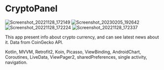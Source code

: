 # CryptoPanel

![Screenshot_20221128_172149](https://user-images.githubusercontent.com/102217208/204301989-f3f8a471-72e0-4aaf-baea-46e4ee7c895a.png)
![Screenshot_20230205_192642](https://user-images.githubusercontent.com/102217208/216837939-4d5dfca5-e0f9-4b9f-8e2a-898c2adba7eb.png)
![Screenshot_20221128_172224](https://user-images.githubusercontent.com/102217208/204301997-8ee9c592-59e2-4440-a2b9-c8a407f07f81.png)
![Screenshot_20221128_172337](https://user-images.githubusercontent.com/102217208/204301999-8c848b14-67d1-4128-b733-ecdfb520f24e.png)

This app present info about crypto currency, and can see latest news about it.
Data from CoinGecko API.


Kotlin, MVVM, Retrofit2, Koin, Picasso, ViewBinding, AndroidChart, Coroutines, LiveData, ViewPager2, sharedPreferences, single activity, navigation.
